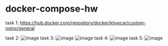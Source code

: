 # docker-compose-hw
task 1: https://hub.docker.com/repository/docker/klivecar/custom-nginx/general

task 2: ![image](https://github.com/DamirRishadivich/docker-compose-hw/assets/101272086/acfe0fa6-0f74-4533-8230-b080e751ec5c)
task 3: ![image](https://github.com/DamirRishadivich/docker-compose-hw/assets/101272086/bcf85878-31c6-41f0-9bd4-cd5965c88d50)
![image](https://github.com/DamirRishadivich/docker-compose-hw/assets/101272086/875ad218-7f42-4556-8d77-7c6fae6b17b9)
task 4: ![image](https://github.com/DamirRishadivich/docker-compose-hw/assets/101272086/537d6674-7137-490e-bd71-b4d047050851)
task 5:
![image](https://github.com/DamirRishadivich/docker-compose-hw/assets/101272086/d80fabb8-6b42-4244-a296-0eed11933c21)


